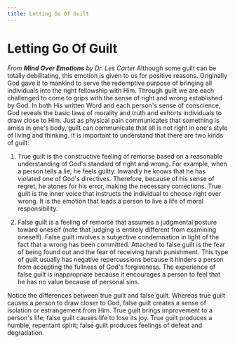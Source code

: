 ```yaml
---
title: Letting Go Of Guilt
---
```

# Letting Go Of Guilt
*From **Mind Over Emotions** by Dr. Les Carter*
Although some guilt can be totally debilitating, this emotion is given to us for positive reasons. Originally God gave it to mankind to serve the redemptive purpose of bringing all individuals into the right fellowship with Him. Through guilt we are each challenged to come to grips with the sense of right and wrong established by God. In both His written Word and each person's sense of conscience, God reveals the basic laws of morality and truth and exhorts individuals to draw close to Him. Just as physical pain communicates that something is amiss in one's body, guilt can communicate that all is not right in one's style of living and thinking. It is important to understand that there are two kinds of guilt:

1. True guilt is the constructive feeling of remorse based on a reasonable understanding of God's standard of right and wrong. For example, when a person tells a lie, he feels guilty. Inwardly he knows that he has violated one of God's directives. Therefore, because of his sense of regret, he atones for his error, making the necessary corrections. True guilt is the inner voice that instructs the individual to choose right over wrong. It is the emotion that leads a person to live a life of moral responsibility.


2. False guilt is a feeling of remorse that assumes a judgmental posture toward oneself (note that judging is entirely different from examining oneself). False guilt involves a subjective condemnation in light of the fact that a wrong has been committed. Attached to false guilt is the fear of being found out and the fear of receiving harsh punishment. This type of guilt usually has negative repercussions because it hinders a person from accepting the fullness of God's forgiveness. The experience of false guilt is inappropriate because it encourages a person to feel that he has no value because of personal sins.

Notice the differences between true guilt and false guilt. Whereas true guilt causes a person to draw closer to God, false guilt creates a sense of isolation or estrangement from Him. True guilt brings improvement to a person's life; false guilt causes life to lose its joy. True guilt produces a humble, repentant spirit; false guilt produces feelings of defeat and degradation.
